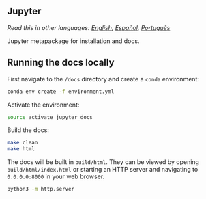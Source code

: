 ## Jupyter

*Read this in other languages: [English](README.md), [Español](README.es-ES.md), [Português](README.pt-BR.md)*

Jupyter metapackage for installation and docs.

## Running the docs locally
First navigate to the `/docs` directory and create a `conda` environment:

```bash
conda env create -f environment.yml  
```  

Activate the environment:

```bash
source activate jupyter_docs  
```

Build the docs:

```bash
make clean  
make html
```

The docs will be built in `build/html`. They can be viewed by opening `build/html/index.html` or starting an HTTP server and navigating to `0.0.0.0:8000` in your web browser.
```bash
python3 -m http.server
```
